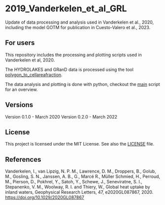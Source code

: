 # 2019_Vanderkelen_et_al_GRL
Update of data processing and analysis used in Vanderkelen et al., 2020, including the model GOTM for publication in Cuesto-Valero et al., 2023. 


## For users
This repository includes the processing and plotting scripts used in Vanderkelen et al, 2020. 

The HYDROLAKES and GRanD data is processed using the tool [polygon_to_cellareafraction](https://github.com/VUB-HYDR/polygon_to_cellareafraction). 

The data analysis and plotting is done with python, checkout the [main](main_lakeheat.py) script for an overview. 

## Versions
Version 0.1.0 - March 2020
Version 0.2.0 - March 2022  

## License
This project is licensed under the MIT License. See also the 
[LICENSE](LICENSE) 
file.

## References
Vanderkelen, I., van Lipzig, N. P. M., Lawrence, D. M., Droppers, B., Golub, M., Gosling, S. N., Janssen, A. B., G., Marcé R., Müller Schmied, H., Perroud, M., Pierson, D., Pokhrel, Y., Satoh, Y., Schewe, J., Seneviratne, S. I., Stepanenko, V. M., Woolway, R. I. and Thiery, W., Global heat uptake by inland waters, Geophysical Research Letters, 47, e2020GL087867, 2020. https://doi.org/10.1029/2020GL087867
